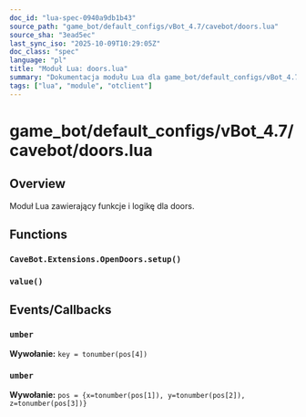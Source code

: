 ```yaml
---
doc_id: "lua-spec-0940a9db1b43"
source_path: "game_bot/default_configs/vBot_4.7/cavebot/doors.lua"
source_sha: "3ead5ec"
last_sync_iso: "2025-10-09T10:29:05Z"
doc_class: "spec"
language: "pl"
title: "Moduł Lua: doors.lua"
summary: "Dokumentacja modułu Lua dla game_bot/default_configs/vBot_4.7/cavebot/doors.lua"
tags: ["lua", "module", "otclient"]
---
```


# game_bot/default_configs/vBot_4.7/cavebot/doors.lua

## Overview

Moduł Lua zawierający funkcje i logikę dla doors.

## Functions

### `CaveBot.Extensions.OpenDoors.setup()`

### `value()`

## Events/Callbacks

### `umber`

**Wywołanie:** `key = tonumber(pos[4])`

### `umber`

**Wywołanie:** `pos = {x=tonumber(pos[1]), y=tonumber(pos[2]), z=tonumber(pos[3])}`
